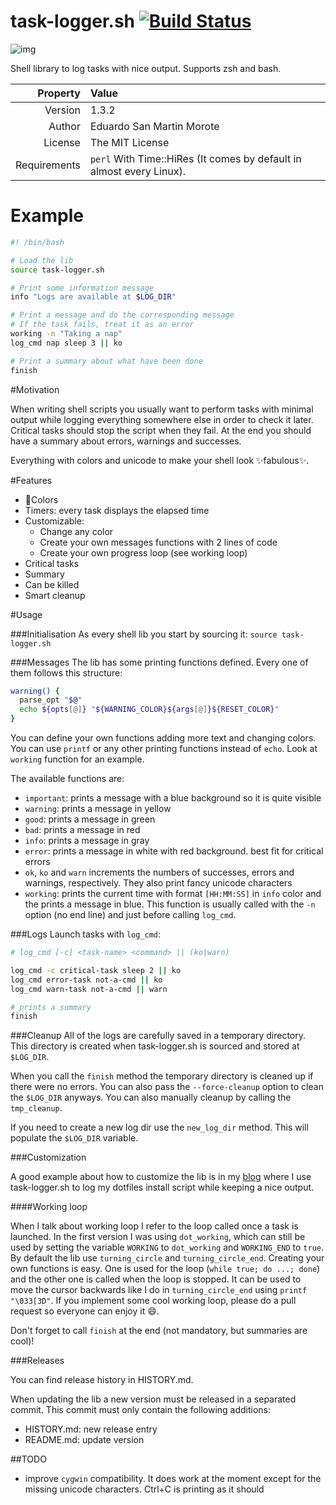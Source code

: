 task-logger.sh [![Build Status](https://travis-ci.org/posva/task-logger.sh.svg?branch=master)](https://travis-ci.org/posva/task-logger.sh)
===

![img](https://cloud.githubusercontent.com/assets/664177/7904349/fa16e226-07f7-11e5-91d5-7255b2c35930.gif)

Shell library to log tasks with nice output. Supports zsh and bash.

|      Property| Value                                                               |
|-------------:|:--------------------------------------------------------------------|
|      Version | 1.3.2                                                               |
|       Author | Eduardo San Martin Morote                                           |
|      License | The MIT License                                                     |
| Requirements | `perl` With Time::HiRes (It comes by default in almost every Linux).|

# Example

```sh
#! /bin/bash

# Load the lib
source task-logger.sh

# Print some information message
info "Logs are available at $LOG_DIR"

# Print a message and do the corresponding message
# If the task fails, treat it as an error
working -n "Taking a nap"
log_cmd nap sleep 3 || ko

# Print a summary about what have been done
finish
```

#Motivation

When writing shell scripts you usually want to perform tasks with minimal
output while logging everything somewhere else in order to check it later.
Critical tasks should stop the script when they fail. At the end you should
have a summary about errors, warnings and successes.

Everything with colors and unicode to make your shell look :sparkles:fabulous:sparkles:.

#Features

* :lollipop:Colors
* Timers: every task displays the elapsed time
* Customizable:
  * Change any color
  * Create your own messages functions with 2 lines of code
  * Create your own progress loop (see working loop)
* Critical tasks
* Summary
* Can be killed
* Smart cleanup

#Usage

###Initialisation
As every shell lib you start by sourcing it: `source task-logger.sh`

###Messages
The lib has some printing functions defined. Every one of them follows this structure:

```sh
warning() {
  parse_opt "$@"
  echo ${opts[@]} "${WARNING_COLOR}${args[@]}${RESET_COLOR}"
}
```

You can define your own functions adding more text and changing colors.
You can use `printf` or any other printing functions instead of `echo`.
Look at `working` function for an example.

The available functions are:

* `important`: prints a message with a blue background so it is quite visible
* `warning`: prints a message in yellow
* `good`: prints a message in green
* `bad`: prints a message in red
* `info`: prints a message in gray
* `error`: prints a message in white with red background. best fit for critical errors
* `ok`, `ko` and `warn` increments the numbers of successes, errors and warnings, respectively.
They also print fancy unicode characters
* `working`: prints the current time with format `[HH:MM:SS]` in `info` color and the prints
a message in blue. This function is usually called with the `-n` option (no end line) and just
before calling `log_cmd`.

###Logs
Launch tasks with `log_cmd`:

```sh
# log_cmd [-c] <task-name> <command> || (ko|warn)

log_cmd -c critical-task sleep 2 || ko
log_cmd error-task not-a-cmd || ko
log_cmd warn-task not-a-cmd || warn

# prints a summary
finish
```

###Cleanup
All of the logs are carefully saved in a temporary directory. This directory
is created when task-logger.sh is sourced and stored at `$LOG_DIR`.

When you call the `finish` method the temporary directory is cleaned up if
there were no errors. You can also pass the `--force-cleanup` option to clean
the `$LOG_DIR` anyways.
You can also manually cleanup by calling the `tmp_cleanup`.

If you need to create a new log dir use the `new_log_dir` method. This will
populate the `$LOG_DIR` variable.

###Customization

A good example about how to customize the lib is in my
[blog](http://posva.net/shell/2015/02/03/using-task-loggersh/)
where I use task-logger.sh to log my dotfiles install script while keeping
a nice output.

####Working loop

When I talk about working loop I refer to the loop called once a task is
launched. In the first version I was using `dot_working`, which can still be
used by setting the variable `WORKING` to `dot_working` and `WORKING_END` to
`true`. By default the lib use `turning_circle` and `turning_circle_end`.
Creating your own functions is easy. One is used for the loop (`while true; do
...; done`) and the other one is called when the loop is stopped. It can be used
to move the cursor backwards like I do in `turning_circle_end` using `printf
"\033[3D"`. If you implement some cool working loop, please do a pull request so
everyone can enjoy it :smile:.

Don't forget to call `finish` at the end (not mandatory, but summaries are cool)!

###Releases

You can find release history in HISTORY.md.

When updating the lib a new version must be released in a separated commit.
This commit must only contain the following additions:
* HISTORY.md: new release entry
* README.md: update version

##TODO

* improve `cygwin` compatibility. It does work at the moment except for the missing unicode characters. Ctrl+C is printing as it should

